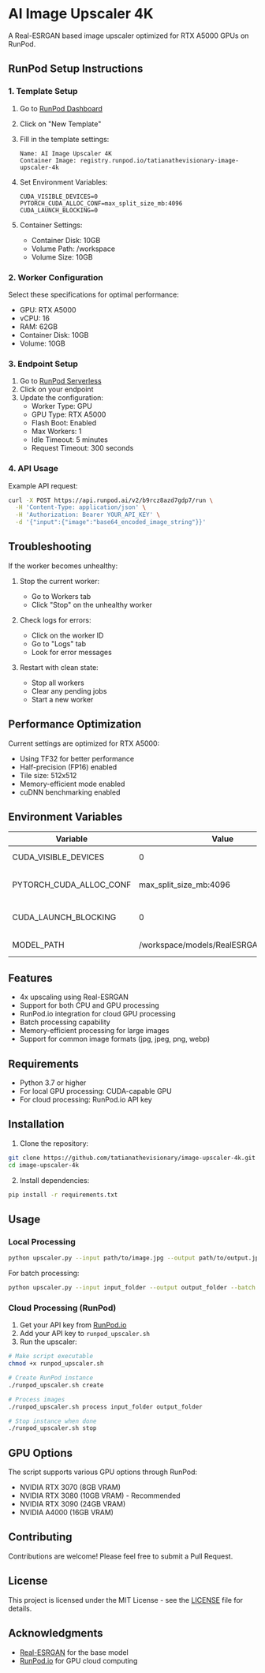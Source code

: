 # AI Image Upscaler 4K

A Real-ESRGAN based image upscaler optimized for RTX A5000 GPUs on RunPod.

## RunPod Setup Instructions

### 1. Template Setup

1. Go to [RunPod Dashboard](https://www.runpod.io/console/templates)
2. Click on "New Template"
3. Fill in the template settings:
   ```
   Name: AI Image Upscaler 4K
   Container Image: registry.runpod.io/tatianathevisionary-image-upscaler-4k
   ```

4. Set Environment Variables:
   ```
   CUDA_VISIBLE_DEVICES=0
   PYTORCH_CUDA_ALLOC_CONF=max_split_size_mb:4096
   CUDA_LAUNCH_BLOCKING=0
   ```

5. Container Settings:
   - Container Disk: 10GB
   - Volume Path: /workspace
   - Volume Size: 10GB

### 2. Worker Configuration

Select these specifications for optimal performance:
- GPU: RTX A5000
- vCPU: 16
- RAM: 62GB
- Container Disk: 10GB
- Volume: 10GB

### 3. Endpoint Setup

1. Go to [RunPod Serverless](https://www.runpod.io/console/serverless)
2. Click on your endpoint
3. Update the configuration:
   - Worker Type: GPU
   - GPU Type: RTX A5000
   - Flash Boot: Enabled
   - Max Workers: 1
   - Idle Timeout: 5 minutes
   - Request Timeout: 300 seconds

### 4. API Usage

Example API request:
```bash
curl -X POST https://api.runpod.ai/v2/b9rcz8azd7gdp7/run \
  -H 'Content-Type: application/json' \
  -H 'Authorization: Bearer YOUR_API_KEY' \
  -d '{"input":{"image":"base64_encoded_image_string"}}'
```

## Troubleshooting

If the worker becomes unhealthy:

1. Stop the current worker:
   - Go to Workers tab
   - Click "Stop" on the unhealthy worker

2. Check logs for errors:
   - Click on the worker ID
   - Go to "Logs" tab
   - Look for error messages

3. Restart with clean state:
   - Stop all workers
   - Clear any pending jobs
   - Start a new worker

## Performance Optimization

Current settings are optimized for RTX A5000:
- Using TF32 for better performance
- Half-precision (FP16) enabled
- Tile size: 512x512
- Memory-efficient mode enabled
- cuDNN benchmarking enabled

## Environment Variables

| Variable | Value | Description |
|----------|-------|-------------|
| CUDA_VISIBLE_DEVICES | 0 | GPU device to use |
| PYTORCH_CUDA_ALLOC_CONF | max_split_size_mb:4096 | Memory allocation settings |
| CUDA_LAUNCH_BLOCKING | 0 | Async CUDA operations |
| MODEL_PATH | /workspace/models/RealESRGAN_x4plus.pth | Model location |

## Features

- 4x upscaling using Real-ESRGAN
- Support for both CPU and GPU processing
- RunPod.io integration for cloud GPU processing
- Batch processing capability
- Memory-efficient processing for large images
- Support for common image formats (jpg, jpeg, png, webp)

## Requirements

- Python 3.7 or higher
- For local GPU processing: CUDA-capable GPU
- For cloud processing: RunPod.io API key

## Installation

1. Clone the repository:
```bash
git clone https://github.com/tatianathevisionary/image-upscaler-4k.git
cd image-upscaler-4k
```

2. Install dependencies:
```bash
pip install -r requirements.txt
```

## Usage

### Local Processing

```bash
python upscaler.py --input path/to/image.jpg --output path/to/output.jpg
```

For batch processing:
```bash
python upscaler.py --input input_folder --output output_folder --batch
```

### Cloud Processing (RunPod)

1. Get your API key from [RunPod.io](https://www.runpod.io/console/user/settings)
2. Add your API key to `runpod_upscaler.sh`
3. Run the upscaler:

```bash
# Make script executable
chmod +x runpod_upscaler.sh

# Create RunPod instance
./runpod_upscaler.sh create

# Process images
./runpod_upscaler.sh process input_folder output_folder

# Stop instance when done
./runpod_upscaler.sh stop
```

## GPU Options

The script supports various GPU options through RunPod:
- NVIDIA RTX 3070 (8GB VRAM)
- NVIDIA RTX 3080 (10GB VRAM) - Recommended
- NVIDIA RTX 3090 (24GB VRAM)
- NVIDIA A4000 (16GB VRAM)

## Contributing

Contributions are welcome! Please feel free to submit a Pull Request.

## License

This project is licensed under the MIT License - see the [LICENSE](LICENSE) file for details.

## Acknowledgments

- [Real-ESRGAN](https://github.com/xinntao/Real-ESRGAN) for the base model
- [RunPod.io](https://www.runpod.io/) for GPU cloud computing 